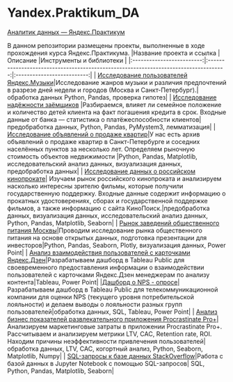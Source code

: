 # Yandex.Praktikum_DA
[Аналитик данных — Яндекс.Практикум](https://practicum.yandex.ru/promo/long-courses/data-analyst#programma-obucheniya)

В данном репозитории размещены проекты, выполненные в ходе прохождения курса Яндекс.Практикума.
|Название проекта и ссылка  |Описание                                                                              |Инструменты и библиотеки    |
|:-------------------------:|:------------------------------------------------------------------------------------:|:--------------------------:|
| [Исследование пользователей Яндекс.Музыки](https://github.com/dashgri/Yandex.Praktikum_DA/blob/main/1_%D0%98%D1%81%D1%81%D0%BB%D0%B5%D0%B4%D0%BE%D0%B2%D0%B0%D0%BD%D0%B8%D0%B5%20%D0%BF%D0%BE%D0%BB%D1%8C%D0%B7%D0%BE%D0%B2%D0%B0%D1%82%D0%B5%D0%BB%D0%B5%D0%B9%20%D0%AF%D0%BD%D0%B4%D0%B5%D0%BA%D1%81.%D0%9C%D1%83%D0%B7%D1%8B%D0%BA%D0%B8/1_yandex_music.ipynb)|Исследование жанров музыки и различия предпочтений в разрезе дней недели и городов (Москва и Санкт-Петербург).|обработка данных Python, Pandas, проверка гипотез|
| [Исследование надёжности заёмщиков](https://github.com/dashgri/Yandex.Praktikum_DA/blob/main/2_%D0%98%D1%81%D1%81%D0%BB%D0%B5%D0%B4%D0%BE%D0%B2%D0%B0%D0%BD%D0%B8%D0%B5%20%D0%BD%D0%B0%D0%B4%D1%91%D0%B6%D0%BD%D0%BE%D1%81%D1%82%D0%B8%20%D0%B7%D0%B0%D1%91%D0%BC%D1%89%D0%B8%D0%BA%D0%BE%D0%B2/2_credit.ipynb) |Разбираемся, влияет ли семейное положение и количество детей клиента на факт погашения кредита в срок. Входные данные от банка — статистика о платёжеспособности клиентов|предобработка данных, Python, Pandas, PyMystem3, лемматизация|
| [Исследование объявлений о продаже квартир](https://github.com/dashgri/Yandex.Praktikum_DA/blob/main/3_%D0%98%D1%81%D1%81%D0%BB%D0%B5%D0%B4%D0%BE%D0%B2%D0%B0%D0%BD%D0%B8%D0%B5%20%D0%BE%D0%B1%D1%8A%D1%8F%D0%B2%D0%BB%D0%B5%D0%BD%D0%B8%D0%B9%20%D0%BE%20%D0%BF%D1%80%D0%BE%D0%B4%D0%B0%D0%B6%D0%B5%20%D0%BA%D0%B2%D0%B0%D1%80%D1%82%D0%B8%D1%80/3_sale_of_apartments.ipynb)|У нас есть архив объявлений о продаже квартир в Санкт-Петербурге и соседних населённых пунктов за несколько лет. Определяем рыночную стоимость объектов недвижимости |Python, Pandas, Matplotlib, исследовательский анализ данных, визуализация данных, предобработка данных|
| [Исследование данных о российском кинопрокате](https://github.com/dashgri/Yandex.Praktikum_DA/blob/main/4_%D0%98%D1%81%D1%81%D0%BB%D0%B5%D0%B4%D0%BE%D0%B2%D0%B0%D0%BD%D0%B8%D0%B5%20%D0%B4%D0%B0%D0%BD%D0%BD%D1%8B%D1%85%20%D0%BE%20%D1%80%D0%BE%D1%81%D1%81%D0%B8%D0%B9%D1%81%D0%BA%D0%BE%D0%BC%20%D0%BA%D0%B8%D0%BD%D0%BE%D0%BF%D1%80%D0%BE%D0%BA%D0%B0%D1%82%D0%B5/4_film_distribution.ipynb)| Изучаем рынок российского кинопроката и анализируем насколько  интересны зрителю фильмы, которые получили государственную поддержку. Входные данные содержит информацию о прокатных удостоверениях, сборах и государственной поддержке фильмов, а также информацию с сайта КиноПоиск.|предобработка данных, визуализация данных, исследовательский анализ данных, Python, Pandas, Matplotlib, Seaborn|
| [Рынок заведений общественного питания Москвы](https://github.com/dashgri/Yandex.Praktikum_DA/tree/main/1_%D0%98%D1%81%D1%81%D0%BB%D0%B5%D0%B4%D0%BE%D0%B2%D0%B0%D0%BD%D0%B8%D0%B5%20%D0%BF%D0%BE%D0%BB%D1%8C%D0%B7%D0%BE%D0%B2%D0%B0%D1%82%D0%B5%D0%BB%D0%B5%D0%B9%20%D0%AF%D0%BD%D0%B4%D0%B5%D0%BA%D1%81.%D0%9C%D1%83%D0%B7%D1%8B%D0%BA%D0%B8)|Проводим исследование рынка общественного питания на основе открытых данных, подготовка презентации для инвесторов|Python, Pandas, Seaborn, Plotly, визуализация данных, Power Point|
| [Анализ взаимодействия пользователей с карточками Яндекс.Дзен](https://github.com/dashgri/Yandex.Praktikum_DA/blob/main/6_%D0%90%D0%BD%D0%B0%D0%BB%D0%B8%D0%B7%20%D0%B2%D0%B7%D0%B0%D0%B8%D0%BC%D0%BE%D0%B4%D0%B5%D0%B9%D1%81%D1%82%D0%B2%D0%B8%D1%8F%20%D0%BF%D0%BE%D0%BB%D1%8C%D0%B7%D0%BE%D0%B2%D0%B0%D1%82%D0%B5%D0%BB%D0%B5%D0%B9%20%D1%81%20%D0%BA%D0%B0%D1%80%D1%82%D0%BE%D1%87%D0%BA%D0%B0%D0%BC%D0%B8%20%D0%AF%D0%BD%D0%B4%D0%B5%D0%BA%D1%81.%D0%94%D0%B7%D0%B5%D0%BD/6_%D0%9F%D1%80%D0%B5%D0%B7%D0%B5%D0%BD%D1%82%D0%B0%D1%86%D0%B8%D1%8F%20%D0%90%D0%BD%D0%B0%D0%BB%D0%B8%D0%B7%20%D0%B2%D0%B7%D0%B0%D0%B8%D0%BC%D0%BE%D0%B4%D0%B5%D0%B9%D1%81%D1%82%D0%B2%D0%B8%D1%8F%20%D0%BF%D0%BE%D0%BB%D1%8C%D0%B7%D0%BE%D0%B2%D0%B0%D1%82%D0%B5%D0%BB%D0%B5%D0%B9%20%D1%81%20%D0%BA%D0%B0%D1%80%D1%82%D0%BE%D1%87%D0%BA%D0%B0%D0%BC%D0%B8%20%D0%AF%D0%BD%D0%B4%D0%B5%D0%BA%D1%81.pdf)|Разрабатываем дашборд в Tableau Public для своевременного предоставления информации о взаимодействии пользователей с карточками Яндекс.Дзен менеджерам по анализу контента|Tableau, Power Point|
|[Дашборд о NPS - опросе](https://github.com/dashgri/Yandex.Praktikum_DA/tree/main/7_NPS%20-%20%D0%BE%D0%BF%D1%80%D0%BE%D1%81)|Разрабатываем дашборд в Tableau Public для телекоммуникационной компании для оценки NPS (текущего уровня потребительской лояльности) и делаем выводы о лояльности разных групп пользователей|обработка данных, SQL, Tableau, Power Point|
| [Анализ бизнес показателей развлекательного приложения Procrastinate Pro+](https://github.com/dashgri/Yandex.Praktikum_DA/blob/main/8_%D0%90%D0%BD%D0%B0%D0%BB%D0%B8%D0%B7%20%D0%B1%D0%B8%D0%B7%D0%BD%D0%B5%D1%81%20%D0%BF%D0%BE%D0%BA%D0%B0%D0%B7%D0%B0%D1%82%D0%B5%D0%BB%D0%B5%D0%B9%20%D1%80%D0%B0%D0%B7%D0%B2%D0%BB%D0%B5%D0%BA%D0%B0%D1%82%D0%B5%D0%BB%D1%8C%D0%BD%D0%BE%D0%B3%D0%BE%20%D0%BF%D1%80%D0%B8%D0%BB%D0%BE%D0%B6%D0%B5%D0%BD%D0%B8%D1%8F%20Procrastinate%20Pro%2B/8_procrastinate_pro.ipynb)|Анализируем маркетинговые затраты в приложении Procrastinate Pro+. Рассчитываем и анализируем метрики LTV, CAC, Retention rate,  ROI. Находим причины неэффективности привлечения пользователей|обработка данных, LTV, CAC, когортный анализ, Python, Seaborn, Matplotlib, Numpy|
| [SQL-запросы к базе данных StackOverflow](https://github.com/dashgri/Yandex.Praktikum_DA/blob/main/9_SQL-%D0%B7%D0%B0%D0%BF%D1%80%D0%BE%D1%81%D1%8B%20%D0%BA%20%D0%B1%D0%B0%D0%B7%D0%B5%20%D0%B4%D0%B0%D0%BD%D0%BD%D1%8B%D1%85%20StackOverflow/9_StackOverflow.ipynb)|Работа с базой данных в Jupyter Notebook с помощью SQL-запросов| SQL, Python, Pandas, Matplotlib, Seaborn|